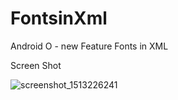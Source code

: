 # FontsinXml
Android O - new Feature Fonts in XML 

Screen Shot

![screenshot_1513226241](https://user-images.githubusercontent.com/20535331/33975762-af55b5b0-e0b6-11e7-836c-62cc3aab0230.png)
